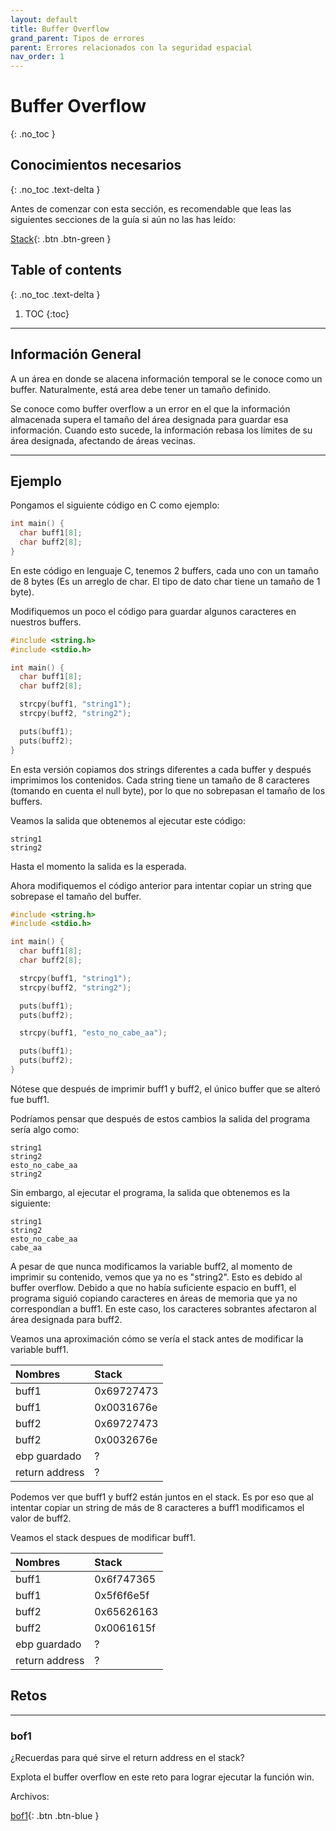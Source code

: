 ```yaml
---
layout: default
title: Buffer Overflow
grand_parent: Tipos de errores
parent: Errores relacionados con la seguridad espacial
nav_order: 1
---
```


# Buffer Overflow
{: .no_toc }

## Conocimientos necesarios
{: .no_toc .text-delta }

Antes de comenzar con esta sección, es recomendable que leas las siguientes
secciones de la guía si aún no las has leído:

[Stack](../../conceptos/stack.html){: .btn .btn-green }

## Table of contents
{: .no_toc .text-delta }

1. TOC
{:toc}

---

## Información General

A un área en donde se alacena información temporal se le conoce como
un buffer. Naturalmente, está area debe tener un tamaño definido.

Se conoce como buffer overflow a un error en el que la información
almacenada supera el tamaño del área designada para guardar esa información.
Cuando esto sucede, la información rebasa los límites de su área designada,
afectando de áreas vecinas.

---

## Ejemplo

Pongamos el siguiente código en C como ejemplo:

```c
int main() {
  char buff1[8];
  char buff2[8];
}
```

En este código en lenguaje C, tenemos 2 buffers, cada uno con un
tamaño de 8 bytes (Es un arreglo de char. El tipo de dato char tiene un
tamaño de 1 byte).

Modifiquemos un poco el código para guardar algunos caracteres en nuestros
buffers.

```c
#include <string.h>
#include <stdio.h>

int main() {
  char buff1[8];
  char buff2[8];

  strcpy(buff1, "string1");
  strcpy(buff2, "string2");

  puts(buff1);
  puts(buff2);
}
```

En esta versión copiamos dos strings diferentes a cada buffer y después
imprimimos los contenidos. Cada string tiene un tamaño de 8 caracteres
(tomando en cuenta el null byte), por lo que no sobrepasan el tamaño
de los buffers.

Veamos la salida que obtenemos al ejecutar este código:

```
string1
string2
```

Hasta el momento la salida es la esperada.

Ahora modifiquemos el código anterior para intentar copiar un string
que sobrepase el tamaño del buffer.

```c
#include <string.h>
#include <stdio.h>

int main() {
  char buff1[8];
  char buff2[8];

  strcpy(buff1, "string1");
  strcpy(buff2, "string2");

  puts(buff1);
  puts(buff2);

  strcpy(buff1, "esto_no_cabe_aa");

  puts(buff1);
  puts(buff2);
}
```

Nótese que después de imprimir buff1 y buff2, el único buffer que se alteró
fue buff1.

Podríamos pensar que después de estos cambios la salida del programa sería algo
como:

```
string1
string2
esto_no_cabe_aa
string2
```

Sin embargo, al ejecutar el programa, la salida que obtenemos es la
siguiente:

```
string1
string2
esto_no_cabe_aa
cabe_aa
```

A pesar de que nunca modificamos la variable buff2, al momento de imprimir su
contenido, vemos que ya no es "string2". Esto es debido al buffer overflow.
Debido a que no había suficiente espacio en buff1, el programa siguió
copiando caracteres en áreas de memoria que ya no correspondían a buff1.
En este caso, los caracteres sobrantes afectaron al área designada para
buff2.

Veamos una aproximación cómo se vería el stack antes de modificar la variable
buff1.


| Nombres        | Stack       |
|:---------------|:------------|
| buff1          | 0x69727473  |
| buff1          | 0x0031676e  |
| buff2          | 0x69727473  |
| buff2          | 0x0032676e  |
| ebp guardado   | ?           |
| return address | ?           |

Podemos ver que buff1 y buff2 están juntos en el stack. Es por eso que
al intentar copiar un string de más de 8 caracteres a buff1 modificamos
el valor de buff2.

Veamos el stack despues de modificar buff1.

| Nombres        | Stack       |
|:---------------|:------------|
| buff1          | 0x6f747365  |
| buff1          | 0x5f6f6e5f  |
| buff2          | 0x65626163  |
| buff2          | 0x0061615f  |
| ebp guardado   | ?           |
| return address | ?           |

## Retos

---

### bof1

¿Recuerdas para qué sirve el return address en el stack?

Explota el buffer overflow en este reto para lograr ejecutar la función
win.

Archivos:

[bof1](../../retos/bof/bof1.zip){: .btn .btn-blue }
